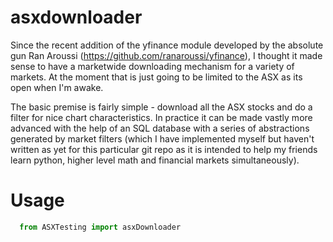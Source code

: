 # asxdownloader

Since the recent addition of the yfinance module developed by the absolute gun Ran Aroussi (https://github.com/ranaroussi/yfinance), I thought it made sense to have a marketwide downloading mechanism for a variety of markets. At the moment that is just going to be limited to the ASX as its open when I'm awake. 

The basic premise is fairly simple - download all the ASX stocks and do a filter for nice chart characteristics. In practice it can be made vastly more advanced with the help of an SQL database with a series of abstractions generated by market filters (which I have implemented myself but haven't written as yet for this particular git repo as it is intended to help my friends learn python, higher level math and financial markets simultaneously).

# Usage


```python
  from ASXTesting import asxDownloader
 ```
